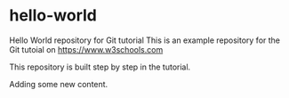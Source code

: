 
# hello-world
Hello World repository for Git tutorial
This is an example repository for the Git tutoial on https://www.w3schools.com

This repository is built step by step in the tutorial.

Adding some new content.
